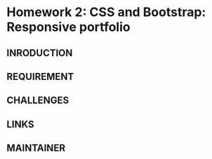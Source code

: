 # Homework 2: CSS and Bootstrap: Responsive portfolio

## INRODUCTION
## REQUIREMENT
## CHALLENGES
## LINKS
## MAINTAINER 